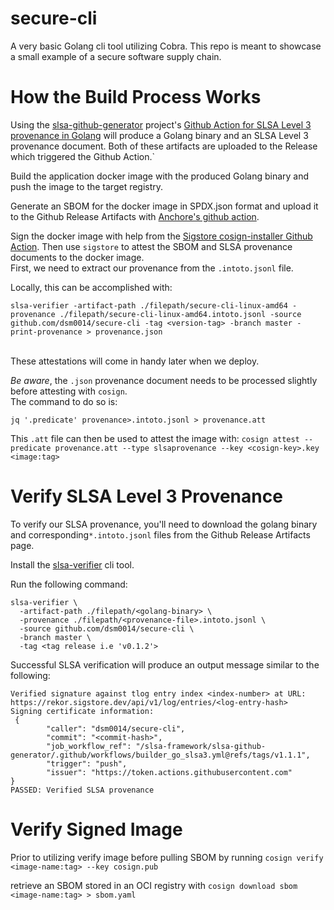 # secure-cli
A very basic Golang cli tool utilizing Cobra. This repo is meant to showcase
a small example of a secure software supply chain.

# How the Build Process Works
Using the [slsa-github-generator](https://github.com/slsa-framework/slsa-github-generator) 
project's [Github Action for SLSA Level 3 provenance in Golang](https://github.com/slsa-framework/slsa-github-generator/.github/workflows/builder_go_slsa3.yml@v1.1.1) 
will produce a Golang binary and an SLSA Level 3 provenance document.
Both of these artifacts are uploaded to the Release which triggered the Github Action.`

Build the application docker image with the produced Golang binary and push the image to the target registry.

Generate an SBOM for the docker image in SPDX.json format and upload it to the
Github Release Artifacts with [Anchore's github action](https://github.com/anchore/sbom-action).

Sign the docker image with help from the
[Sigstore cosign-installer Github Action](https://github.com/sigstore/cosign-installer). 
Then use `sigstore` to attest the SBOM and SLSA provenance documents to the docker image.
<br>
First, we need to extract our provenance from the `.intoto.jsonl` file.

Locally, this can be accomplished with:
```
slsa-verifier -artifact-path ./filepath/secure-cli-linux-amd64 -provenance ./filepath/secure-cli-linux-amd64.intoto.jsonl -source github.com/dsm0014/secure-cli -tag <version-tag> -branch master -print-provenance > provenance.json
```
<br>
These attestations will come in handy later when we deploy.

_Be aware_, the `.json` provenance document needs to be processed slightly before attesting with `cosign`.  
The command to do so is: 
```
jq '.predicate' provenance>.intoto.jsonl > provenance.att
``` 
This `.att` file can then be used to attest the image with:
`cosign attest --predicate provenance.att --type slsaprovenance --key <cosign-key>.key <image:tag> `


# Verify SLSA Level 3 Provenance
To verify our SLSA provenance, you'll need to download the golang binary and 
corresponding`*.intoto.jsonl` files from the Github Release Artifacts page.

Install the [slsa-verifier](https://github.com/slsa-framework/slsa-verifier) cli tool.

Run the following command:
```
slsa-verifier \
  -artifact-path ./filepath/<golang-binary> \
  -provenance ./filepath/<provenance-file>.intoto.jsonl \
  -source github.com/dsm0014/secure-cli \
  -branch master \
  -tag <tag release i.e 'v0.1.2'>          
```

Successful SLSA verification will produce an output message similar to the following:
```
Verified signature against tlog entry index <index-number> at URL: https://rekor.sigstore.dev/api/v1/log/entries/<log-entry-hash>
Signing certificate information:
 {
        "caller": "dsm0014/secure-cli",
        "commit": "<commit-hash>",
        "job_workflow_ref": "/slsa-framework/slsa-github-generator/.github/workflows/builder_go_slsa3.yml@refs/tags/v1.1.1",
        "trigger": "push",
        "issuer": "https://token.actions.githubusercontent.com"
}
PASSED: Verified SLSA provenance
```


# Verify Signed Image
Prior to utilizing 
verify image before pulling SBOM by running `cosign verify <image-name:tag> --key cosign.pub`

retrieve an SBOM stored in an OCI registry with `cosign download sbom <image-name:tag> > sbom.yaml`







